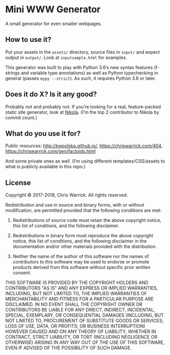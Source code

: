 Mini WWW Generator
==================

A small generator for even smaller webpages.

How to use it?
--------------

Put your assets in the `assets/` directory, source files in `input/` and expect output in `output/`. Look at `inputsample.html` for examples.

This generator was built to play with Python 3.6’s new syntax features (f-strings and variable type annotations) as well as Python typechecking in general (passes `mypy --strict`). As such, it requires Python 3.6 or later.

Does it do X? Is it any good?
-----------------------------

Probably not and probably not. If you’re looking for a real, feature-packed static site generator, look at [Nikola](https://getnikola.com/). (I’m the top 2 contributor to Nikola by commit count.)

What do you use it for?
-----------------------

Public resources: <http://kwpolska.github.io/>, <https://chriswarrick.com/404>, <https://chriswarrick.com/gen/factoids.html>

And some private ones as well. (I’m using different templates/CSS/assets to what is publicly available in this repo.)

License
-------

Copyright © 2017-2018, Chris Warrick.
All rights reserved.

Redistribution and use in source and binary forms, with or without modification, are permitted provided that the following conditions are met:

1. Redistributions of source code must retain the above copyright notice, this list of conditions, and the following disclaimer.

2. Redistributions in binary form must reproduce the above copyright notice, this list of conditions, and the following disclaimer in the documentation and/or other materials provided with the distribution.

3. Neither the name of the author of this software nor the names of contributors to this software may be used to endorse or promote products derived from this software without specific prior written consent.

THIS SOFTWARE IS PROVIDED BY THE COPYRIGHT HOLDERS AND CONTRIBUTORS "AS IS" AND ANY EXPRESS OR IMPLIED WARRANTIES, INCLUDING, BUT NOT LIMITED TO, THE IMPLIED WARRANTIES OF MERCHANTABILITY AND FITNESS FOR A PARTICULAR PURPOSE ARE DISCLAIMED.  IN NO EVENT SHALL THE COPYRIGHT OWNER OR CONTRIBUTORS BE LIABLE FOR ANY DIRECT, INDIRECT, INCIDENTAL, SPECIAL, EXEMPLARY, OR CONSEQUENTIAL DAMAGES (INCLUDING, BUT NOT LIMITED TO, PROCUREMENT OF SUBSTITUTE GOODS OR SERVICES; LOSS OF USE, DATA, OR PROFITS; OR BUSINESS INTERRUPTION) HOWEVER CAUSED AND ON ANY THEORY OF LIABILITY, WHETHER IN CONTRACT, STRICT LIABILITY, OR TORT (INCLUDING NEGLIGENCE OR OTHERWISE) ARISING IN ANY WAY OUT OF THE USE OF THIS SOFTWARE, EVEN IF ADVISED OF THE POSSIBILITY OF SUCH DAMAGE.
